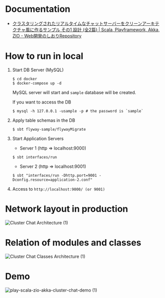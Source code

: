 # Documentation
- [クラスタリングされたリアルタイムなチャットサーバーをクリーンアーキテクチャ風に作るサンプル その1 設計 (全2篇) | Scala, Playframework, Akka, ZIO - Web開発のしおりRepository](https://ponsea.hatenablog.com/entry/2020/04/28/223728)

# How to run in local
1. Start DB Server (MySQL)
    ```
    $ cd docker
    $ docker-compose up -d
    ```
   MySQL server will start and `sample` database will be created.
   
   If you want to access the DB
   ```
   $ mysql -h 127.0.0.1 -usample -p # the password is `sample`
   ```
2. Apply table schemas in the DB
    ``` 
    $ sbt flyway-sample/flywayMigrate
    ```
3. Start Application Servers
    - Server 1 (http => localhost:9000)
    ```
    $ sbt interfaces/run
    ```
    - Server 2 (http => localhost:9001)
    ```
    $ sbt "interfaces/run -Dhttp.port=9001 -Dconfig.resource=application-2.conf"
    ```
  
4. Access to `http://localhost:9000/ (or 9001)`

# Network layout in production
![Cluster Chat Architecture (1)](https://user-images.githubusercontent.com/19386206/80488739-ca953880-8999-11ea-9cce-97e387ad3344.png)

# Relation of modules and classes
![Cluster Chat Classes Architecture (1)](https://user-images.githubusercontent.com/19386206/80489015-324b8380-899a-11ea-8105-3b3133685ccc.png)

# Demo
![play-scala-zio-akka-cluster-chat-demo (1)](https://user-images.githubusercontent.com/19386206/80489215-76d71f00-899a-11ea-8324-b9f4eee03319.gif)